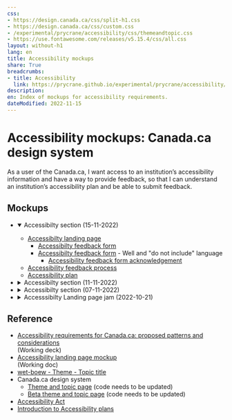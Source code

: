 ```yaml
---
css:
- https://design.canada.ca/css/split-h1.css
- https://design.canada.ca/css/custom.css
- /experimental/prycrane/accessibility/css/themeandtopic.css
- https://use.fontawesome.com/releases/v5.15.4/css/all.css
layout: without-h1
lang: en
title: Accessibility mockups
share: True
breadcrumbs:
- title: Accessibility
  link: https://prycrane.github.io/experimental/prycrane/accessibility/
description: 
en: Index of mockups for accessibility requirements. 
dateModified: 2022-11-15
---
```

<div class="container">
  <div class="row">
    <div class="col-md-6">
      <h1 property="name" id="wb-cont" dir="ltr"><span class="stacked"><span>Accessibility mockups</span>: <span>Canada.ca design system</span></span></h1>
      <p>As a user of the Canada.ca, I want access to an institution’s accessibility information and have a way to provide feedback, so that I can understand an institution’s accessibility plan and be able to submit feedback.</p>
    </div>
    <div class="col-md-6 mrgn-tp-sm hidden-sm hidden-xs provisional gc-topic-bg">
      <div data-bgimg="/experimental/prycrane/accessibility/images/univ-access-02.png"></div>
    </div>
  </div>
</div>
<h2>Mockups</h2>
<ul class="list-unstyled">
  <li>
    <details open="open">
      <summary>Accessibilty section (15-11-2022)</summary>
      <ul>
        <li class="mrgn-tp-lg"><a href="afeedback-03-01-en.html">Accessibilty landing page</a>
          <ul>
            <li><a href="afeedback-03-03-en.html">Accessibilty feedback form</a></li>
            <li><a href="afeedback-03-03b-en.html">Accessibilty feedback form</a> - Well and "do not include" language
              <ul>
                <li><a href="afeedback-03-04-en.html">Accessibility feedback form acknowledgement</a></li>
              </ul>
            </li>
          </ul>
        </li>
        <li><a href="afeedback-03-02-en.html">Accessibility feedback process</a></li>
        <li><a href="afeedback-03-05-en.html">Accessibility plan</a></li>
      </ul>
    </details>
  </li>
  <li>
    <details>
      <summary>Accessibilty section (11-11-2022)</summary>
      <ul>
        <li class="mrgn-tp-lg"><a href="afeedback-02-01-en.html">Accessibilty landing page</a>
          <ul>
            <li><a href="afeedback-02-02-en.html">Accessibilty feedback form</a> - alert before input</li>
            <li><a href="afeedback-02-02b-en.html">Accessibilty feedback form</a> - alert after input
              <ul>
                <li><a href="afeedback-02-05-en.html">Accessibility feedback form acknowledgement</a></li>
              </ul>
            </li>
          </ul>
        </li>
        <li><a href="afeedback-02-03-en.html">Ways to provide feedback</a></li>
        <li><a href="afeedback-02-04-en.html">Accessibility feedback process</a></li>
      </ul>
    </details>
  </li>
  <li>
    <details>
      <summary>Accessibilty section (07-11-2022)</summary>
      <ul>
        <li class="mrgn-tp-lg"><a href="afeedback-01-en.html">Accessibilty landing page</a>
          <ul>
            <li><a href="afeedback-03-en.html">Accessibility feedback</a></li>
            <li><a href="afeedback-02-en.html">Accessibility feedback process</a>
              <ul>
                <li><a href="afeedback-04-en.html">Accessibility feedback form privacy statement</a></li>
                <li><a href="afeedback-05-en.html">Accessibility feedback form</a> (pop data)</li>
                <li><a href="afeedback-07-en.html">Accessibility feedback form</a> (all exposed) <span class="far fa-thumbs-down"></span> No good</li>
              </ul>
            </li>
          </ul>
        </li>
      </ul>
    </details>
  </li>
  <li>
    <details>
      <summary>Accesssibilty Landing page jam (2022-10-21)</summary>
      <ul>
        <li class="mrgn-tp-lg"><strong>Accessibilty landing page</strong> (Monday: <a href="https://scma-dto.monday.com/boards/2632043469/pulses/3416932460" class="">Accessibility landing page mockup</a>)
          <ul>
            <li><a href="accessibility-09-en.html">List style (with accessibility process doormat)</a></li>
            <li><a href="accessibility-01-en.html">List style</a></li>
            <li><a href="accessibility-05-en.html">Paragraph style</a></li>
            <li><a href="accessibility-02-en.html">Without statements doormat</a></li>
            <li><a href="accessibility-04-en.html">With an image - white background</a></li>
            <li><a href="accessibility-06-en.html">With an image - black background</a></li>
          </ul>
        </li>
      </ul>
    </details>
  </li>
</ul>
<h2>Reference</h2>
<ul>
  <li><a href="https://docs.google.com/presentation/d/1A9s7r4TpSSOg0Ik65l2nf6RQeTO-6A75aLoK6llINRY/edit#slide=id.g168222990b5_0_0">Accessibility requirements for Canada.ca: proposed patterns and considerations</a><br>
    (Working deck)</li>
  <li><a href="https://docs.google.com/document/d/1ezTHWBwvIxQY9qtvSrfjw0FiPXWLJNA0IkQJuTO9M5I/edit#heading=h.oos2vfohf0tr">Accessibility landing page mockup</a><br>
    (Working doc)</li>
  <li><a href="https://wet-boew.github.io/GCWeb/templates/theme-topic/theme-topic-en.html">wet-boew - Theme - Topic title</a></li>
  <li>Canada.ca design system
    <ul>
      <li><a href="https://design.canada.ca/mandatory-templates/theme-topic.html">Theme and topic page</a> (code needs to be updated)</li>
      <li><a href="https://design.canada.ca/coded-layout/theme_topic_guidance.html">Beta theme and topic page</a> (code needs to be updated)</li>
    </ul>
  </li>
  <li><a href="https://laws.justice.gc.ca/eng/acts/A-0.6/page-2.html#docCont">Accessibility Act</a></li>
  <li><a href="https://www.canada.ca/en/employment-social-development/programs/accessible-canada-regulations-guidance/accessibility-plans/section1.html">Introduction to Accessibility plans</a></li>
</ul>
